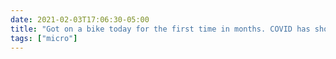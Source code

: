 ```yaml
---
date: 2021-02-03T17:06:30-05:00
title: "Got on a bike today for the first time in months. COVID has shown the flipside of tying my exercise so closely to my commute."
tags: ["micro"]
---
```

